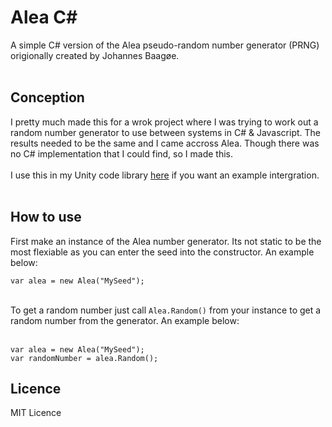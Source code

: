 # Alea C#
A simple C# version of the Alea pseudo-random number generator (PRNG) origionally created by Johannes Baagøe.
<br><br>
## Conception
I pretty much made this for a wrok project where I was trying to work out a random number generator to use between systems in C# & Javascript. The results needed to be the same and I came accross Alea. Though there was no C# implementation that I could find, so I made this. 
<br><br>
I use this in my Unity code library <a href="https://github.com/CarterGames/The-Cart">here</a> if you want an example intergration. 
<br><br>
## How to use
First make an instance of the Alea number generator. Its not static to be the most flexiable as you can enter the seed into the constructor. An example below:
<br>
```
var alea = new Alea("MySeed");
```
<br>
To get a random number just call <code>Alea.Random()</code> from your instance to get a random number from the generator. An example below:
<br><br>

```
var alea = new Alea("MySeed");
var randomNumber = alea.Random();
```
## Licence
MIT Licence

